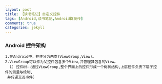 ```yaml
---
layout: post
title: 【读书笔记】自定义控件
tags: [Android,读书笔记,Android群英传]
comments: true
categories: jekyll
---
```

###  Android 控件架构

``` text
1.在Android中，控件分为两类(ViewGroup,View)。
2.ViewGroup可以作为父控件包含多个View,并管理其包含的View。
  1) 控件树--通过ViewGroup,整个界面上的控件形成一个树状结构,上层控件负责下层子控件的测量与绘制,
 并传递交互事件) 


```
